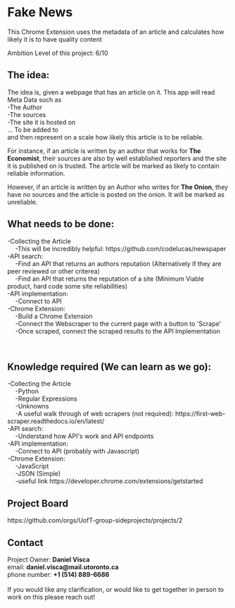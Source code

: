 # Fake News
This Chrome Extension uses the metadata of an article and calculates how likely it is to have quality content

Ambition Level of this project: 6/10

<h2>The idea:</h2> 
<p>
The idea is, given a webpage that has an article on it. This app will read Meta Data such as <br>
-The Author <br>
-The sources <br>
-The site it is hosted on <br>
... To be added to <br>
and then represent on a scale how likely this article is to be reliable.

For instance, if an article is written by an author that works for <strong>The Economist</strong>, their sources are also by well established reporters and the site it is published on is trusted. The article will be marked as likely to contain reliable information.

However, if an article is written by an Author who writes for <strong>The Onion</strong>, they have no sources and the article is posted on the onion. It will be marked as unreliable.
</p>

<h2>What needs to be done:</h2>
<p>
-Collecting the Article <br>
    &emsp; -This will be incredibly helpful: https://github.com/codelucas/newspaper <br>
-API search:<br>
    &emsp; -Find an API that returns an authors reputation (Alternatively if they are peer reviewed or other criterea) <br>
    &emsp; -Find an API that returns the reputation of a site (Minimum Viable product, hard code some site reliabilities) <br>
-API implementation: <br>
    &emsp; -Connect to API <br>
-Chrome Extension: <br>
    &emsp; -Build a Chrome Extension <br>
    &emsp; -Connect the Webscraper to the current page with a button to 'Scrape' <br>
    &emsp; -Once scraped, connect the scraped results to the API Implementation <br>
 </p>
<br>
<h2>Knowledge required (We can learn as we go):</h2>
<p>
-Collecting the Article <br>
    &emsp; -Python <br>
    &emsp; -Regular Expressions <br>
    &emsp; -Unknowns <br>
    &emsp; -A useful walk through of web scrapers (not required):  https://first-web-scraper.readthedocs.io/en/latest/ <br>
-API search:<br>
    &emsp; -Understand how API's work and API endpoints <br>
-API implementation: <br>
    &emsp; -Connect to API (probably with Javascript) <br>
-Chrome Extension: <br>
    &emsp; -JavaScript <br>
    &emsp; -JSON (Simple) <br>
    &emsp; -useful link https://developer.chrome.com/extensions/getstarted <br>
</p>

<h2>Project Board</h2>
<p>
https://github.com/orgs/UofT-group-sideprojects/projects/2  <br>
</p>
<h2>Contact</h2>
<p>
  Project Owner: <strong>Daniel Visca</strong> <br>
  email: <strong>daniel.visca@mail.utoronto.ca</strong> <br> 
  phone number: <strong> +1 (514) 889-6686 </strong> <br>
  <br>
  If you would like any clarification, or would like to get together in person to work on this please reach out!
</p>
